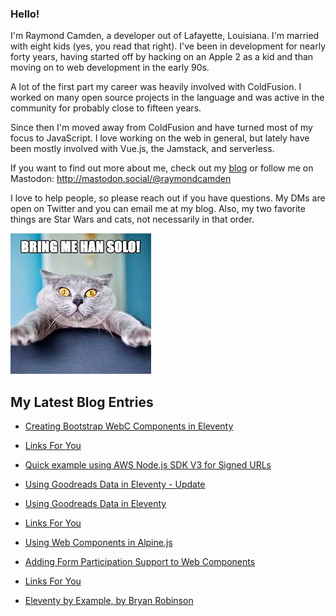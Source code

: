 ### Hello!

I'm Raymond Camden, a developer out of Lafayette, Louisiana. I'm married with eight kids (yes, you read that right). I've been in development for nearly forty years, having started off by hacking on an Apple 2 as a kid and than moving on to web development in the early 90s.

A lot of the first part my career was heavily involved with ColdFusion. I worked on many open source projects in the language and was active in the community for probably close to fifteen years. 

Since then I'm moved away from ColdFusion and have turned most of my focus to JavaScript. I love working on the web in general, but lately have been mostly involved with Vue.js, the Jamstack, and serverless. 

If you want to find out more about me, check out my [blog](https://www.raymondcamden.com) or follow me on Mastodon: <http://mastodon.social/@raymondcamden>

I love to help people, so please reach out if you have questions. My DMs are open on Twitter and you can email me at my blog. Also, my two favorite things are Star Wars and cats, not necessarily in that order.

![Star Wars cat](https://raw.githubusercontent.com/cfjedimaster/cfjedimaster/master/cat.jpg)

<!-- RSS -->
## My Latest Blog Entries

* [Creating Bootstrap WebC Components in Eleventy](https://www.raymondcamden.com/2023/06/19/creating-bootstrap-webc-components-in-eleventy)

* [Links For You](https://www.raymondcamden.com/2023/06/17/links-for-you)

* [Quick example using AWS Node.js SDK V3 for Signed URLs](https://www.raymondcamden.com/2023/06/09/quick-example-using-aws-nodejs-sdk-v3-for-signed-urls)

* [Using Goodreads Data in Eleventy - Update](https://www.raymondcamden.com/2023/06/08/using-goodreads-data-in-eleventy-update)

* [Using Goodreads Data in Eleventy](https://www.raymondcamden.com/2023/06/07/using-goodreads-data-in-eleventy)

* [Links For You](https://www.raymondcamden.com/2023/06/01/links-for-you)

* [Using Web Components in Alpine.js](https://www.raymondcamden.com/2023/06/02/using-web-components-in-alpine)

* [Adding Form Participation Support to Web Components](https://www.raymondcamden.com/2023/05/24/adding-form-participation-support-to-web-components)

* [Links For You](https://www.raymondcamden.com/2023/05/21/links-for-you)

* [Eleventy by Example, by Bryan Robinson](https://www.raymondcamden.com/2023/05/18/eleventy-by-example-by-bryan-robinson)

<!-- ENDRSS -->

